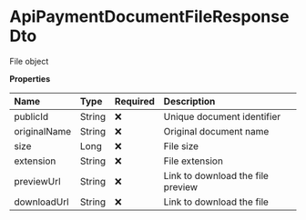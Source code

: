 # ApiPaymentDocumentFileResponseDto

File object

**Properties**

| Name         | Type   | Required | Description                       |
| :----------- | :----- | :------- | :-------------------------------- |
| publicId     | String | ❌       | Unique document identifier        |
| originalName | String | ❌       | Original document name            |
| size         | Long   | ❌       | File size                         |
| extension    | String | ❌       | File extension                    |
| previewUrl   | String | ❌       | Link to download the file preview |
| downloadUrl  | String | ❌       | Link to download the file         |

<!-- This file was generated by liblab | https://liblab.com/ -->
